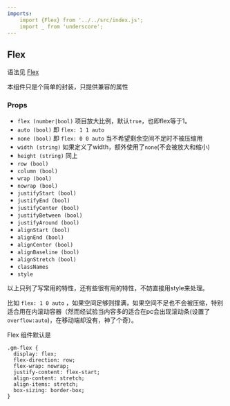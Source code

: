 ```yaml
---
imports:
    import {Flex} from '../../src/index.js';
    import _ from 'underscore';
---
```

## Flex

语法见 [Flex](http://www.ruanyifeng.com/blog/2015/07/flex-grammar.html)

本组件只是个简单的封装，只提供兼容的属性

### Props
- `flex (number|bool)` 项目放大比例，默认`true`，也即flex等于1。
- `auto (bool)` 即 `flex: 1 1 auto`
- `none (bool)` 即 `flex: 0 0 auto` 当不希望剩余空间不足时不被压缩用
- `width (string)` 如果定义了width，额外使用了`none`(不会被放大和缩小)
- `height (string)` 同上
- `row (bool)`
- `column (bool)`
- `wrap (bool)`
- `nowrap (bool)`
- `justifyStart (bool)` 
- `justifyEnd (bool)`
- `justifyCenter (bool)`
- `justifyBetween (bool)`
- `justifyAround (bool)`
- `alignStart (bool)`
- `alignEnd (bool)`
- `alignCenter (bool)`
- `alignBaseline (bool)`
- `alignStretch (bool)`
- `classNames`
- `style`

以上只列了写常用的特性，还有些很有用的特性，不妨直接用style来处理。

比如 `flex: 1 0 auto` ，如果空间足够则撑满，如果空间不足也不会被压缩，特别适合用在内滚动容器（然而经试验当内容多的适合在pc会出现滚动条(设置了`overflow:auto`)，在移动端却没有，神了个奇）。

Flex 组件默认是

```less
.gm-flex {
  display: flex;
  flex-direction: row;
  flex-wrap: nowrap;
  justify-content: flex-start;
  align-content: stretch;
  align-items: stretch;
  box-sizing: border-box;
}
```